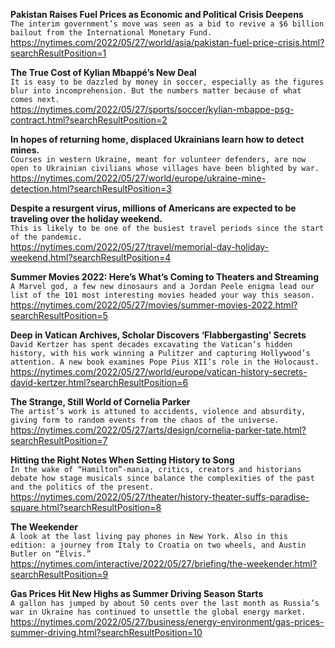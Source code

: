 **Pakistan Raises Fuel Prices as Economic and Political Crisis Deepens**\
`The interim government’s move was seen as a bid to revive a $6 billion bailout from the International Monetary Fund.`\
https://nytimes.com/2022/05/27/world/asia/pakistan-fuel-price-crisis.html?searchResultPosition=1

**The True Cost of Kylian Mbappé’s New Deal**\
`It is easy to be dazzled by money in soccer, especially as the figures blur into incomprehension. But the numbers matter because of what comes next.`\
https://nytimes.com/2022/05/27/sports/soccer/kylian-mbappe-psg-contract.html?searchResultPosition=2

**In hopes of returning home, displaced Ukrainians learn how to detect mines.**\
`Courses in western Ukraine, meant for volunteer defenders, are now open to Ukrainian civilians whose villages have been blighted by war.`\
https://nytimes.com/2022/05/27/world/europe/ukraine-mine-detection.html?searchResultPosition=3

**Despite a resurgent virus, millions of Americans are expected to be traveling over the holiday weekend.**\
`This is likely to be one of the busiest travel periods since the start of the pandemic.`\
https://nytimes.com/2022/05/27/travel/memorial-day-holiday-weekend.html?searchResultPosition=4

**Summer Movies 2022: Here’s What’s Coming to Theaters and Streaming**\
`A Marvel god, a few new dinosaurs and a Jordan Peele enigma lead our list of the 101 most interesting movies headed your way this season.`\
https://nytimes.com/2022/05/27/movies/summer-movies-2022.html?searchResultPosition=5

**Deep in Vatican Archives, Scholar Discovers ‘Flabbergasting’ Secrets**\
`David Kertzer has spent decades excavating the Vatican’s hidden history, with his work winning a Pulitzer and capturing Hollywood’s attention. A new book examines Pope Pius XII’s role in the Holocaust.`\
https://nytimes.com/2022/05/27/world/europe/vatican-history-secrets-david-kertzer.html?searchResultPosition=6

**The Strange, Still World of Cornelia Parker**\
`The artist’s work is attuned to accidents, violence and absurdity, giving form to random events from the chaos of the universe.`\
https://nytimes.com/2022/05/27/arts/design/cornelia-parker-tate.html?searchResultPosition=7

**Hitting the Right Notes When Setting History to Song**\
`In the wake of “Hamilton”-mania, critics, creators and historians debate how stage musicals since balance the complexities of the past and the politics of the present.`\
https://nytimes.com/2022/05/27/theater/history-theater-suffs-paradise-square.html?searchResultPosition=8

**The Weekender**\
`A look at the last living pay phones in New York. Also in this edition: a journey from Italy to Croatia on two wheels, and Austin Butler on “Elvis.”`\
https://nytimes.com/interactive/2022/05/27/briefing/the-weekender.html?searchResultPosition=9

**Gas Prices Hit New Highs as Summer Driving Season Starts**\
`A gallon has jumped by about 50 cents over the last month as Russia’s war in Ukraine has continued to unsettle the global energy market.`\
https://nytimes.com/2022/05/27/business/energy-environment/gas-prices-summer-driving.html?searchResultPosition=10

